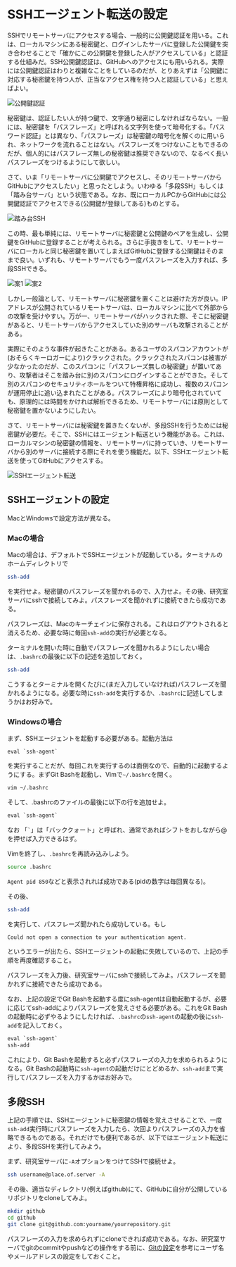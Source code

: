 # SSHエージェント転送の設定

SSHでリモートサーバにアクセスする場合、一般的に公開鍵認証を用いる。これは、ローカルマシンにある秘密鍵と、ログインしたサーバに登録した公開鍵を突き合わせることで「確かにこの公開鍵を登録した人がアクセスしている」と認証する仕組みだ。SSH公開鍵認証は、GitHubへのアクセスにも用いられる。実際には公開鍵認証はわりと複雑なことをしているのだが、とりあえずは「公開鍵に対応する秘密鍵を持つ人が、正当なアクセス権を持つ人と認証している」と思えばよい。

![公開鍵認証](fig/publickey.png)

秘密鍵は、認証したい人が持つ鍵で、文字通り秘密にしなければならない。一般には、秘密鍵を「パスフレーズ」と呼ばれる文字列を使って暗号化する。「パスワード認証」とは異なり、「パスフレーズ」は秘密鍵の暗号化を解くのに用いられ、ネットワークを流れることはない。パスフレーズをつけないこともできるのだが、個人的にはパスフレーズ無しの秘密鍵は推奨できないので、なるべく長いパスフレーズをつけるようにして欲しい。

さて、いま「リモートサーバに公開鍵でアクセスし、そのリモートサーバからGitHubにアクセスしたい」と思ったとしよう。いわゆる「多段SSH」もしくは「踏み台サーバ」という状態である。なお、既にローカルPCからGitHubには公開鍵認証でアクセスできる(公開鍵が登録してある)ものとする。

![踏み台SSH](fig/fumidai.png)

この時、最も単純には、リモートサーバに秘密鍵と公開鍵のペアを生成し、公開鍵をGitHubに登録することが考えられる。さらに手抜きをして、リモートサーバにローカルと同じ秘密鍵を置いてしまえばGitHubに登録する公開鍵はそのままで良い。いずれも、リモートサーバでもう一度パスフレーズを入力すれば、多段SSHできる。

![案1](fig/plan_1.png)
![案2](fig/plan_2.png)

しかし一般論として、リモートサーバに秘密鍵を置くことは避けた方が良い。IPアドレスが公開されているリモートサーバは、ローカルマシンに比べて外部からの攻撃を受けやすい。万が一、リモートサーバがハックされた際、そこに秘密鍵があると、リモートサーバからアクセスしていた別のサーバも攻撃されることがある。

実際にそのような事件が起きたことがある。あるユーザのスパコンアカウントが(おそらくキーロガーにより)クラックされた。クラックされたスパコンは被害が少なかったのだが、このスパコンに「パスフレーズ無しの秘密鍵」が置いてあり、攻撃者はそこを踏み台に別のスパコンにログインすることができた。そして別のスパコンのセキュリティホールをついて特権昇格に成功し、複数のスパコンが運用停止に追い込まれたことがある。パスフレーズにより暗号化されていても、原理的には時間をかければ解析できるため、リモートサーバには原則として秘密鍵を置かないようにしたい。

さて、リモートサーバには秘密鍵を置きたくないが、多段SSHを行うためには秘密鍵が必要だ。そこで、SSHにはエージェント転送という機能がある。これは、ローカルマシンの秘密鍵の情報を、リモートサーバに持っていき、リモートサーバから別のサーバに接続する際にそれを使う機能だ。以下、SSHエージェント転送を使ってGitHubにアクセスする。

![SSHエージェント転送](fig/ssh-agent.png)

## SSHエージェントの設定

MacとWindowsで設定方法が異なる。

### Macの場合

Macの場合は、デフォルトでSSHエージェントが起動している。ターミナルのホームディレクトリで

```sh
ssh-add
```

を実行せよ。秘密鍵のパスフレーズを聞かれるので、入力せよ。その後、研究室サーバにsshで接続してみよ。パスフレーズを聞かれずに接続できたら成功である。

パスフレーズは、Macのキーチェインに保存される。これはログアウトされると消えるため、必要な時に毎回`ssh-add`の実行が必要となる。

ターミナルを開いた時に自動でパスフレーズを聞かれるようにしたい場合は、`.bashrc`の最後に以下の記述を追加しておく。

```sh
ssh-add
```

こうするとターミナルを開くたびに(まだ入力していなければ)パスフレーズを聞かれるようになる。必要な時に`ssh-add`を実行するか、`.bashrc`に記述してしまうかはお好みで。

### Windowsの場合

まず、SSHエージェントを起動する必要がある。起動方法は

```ssh
eval `ssh-agent`
```

を実行することだが、毎回これを実行するのは面倒なので、自動的に起動するようにする。まずGit Bashを起動し、Vimで`~/.bashrc`を開く。

```sh
vim ~/.bashrc
```

そして、.bashrcのファイルの最後に以下の行を追加せよ。

```txt
eval `ssh-agent`
```

なお 「`` ` ``」は「バッククォート」と呼ばれ、通常であればシフトをおしながら@を押せば入力できるはず。

Vimを終了し、`.bashrc`を再読み込みしよう。

```sh
source .bashrc
```

`Agent pid 850`などと表示されれば成功である(pidの数字は毎回異なる)。

その後、

```sh
ssh-add
```

を実行して、パスフレーズ聞かれたら成功している。もし

```txt
Could not open a connection to your authentication agent.
```

というエラーが出たら、SSHエージェントの起動に失敗しているので、上記の手順を再度確認すること。

パスフレーズを入力後、研究室サーバにsshで接続してみよ。パスフレーズを聞かれずに接続できたら成功である。

なお、上記の設定でGit Bashを起動する度にssh-agentは自動起動するが、必要に応じてssh-addによりパスフレーズを覚えさせる必要がある。これをGit Bashの起動時に必ずやるようにしたければ、`.bashrc`の`ssh-agent`の起動の後に`ssh-add`を記入しておく。

```txt
eval `ssh-agent`
ssh-add
```

これにより、Git Bashを起動すると必ずパスフレーズの入力を求められるようになる。Git Bashの起動時に`ssh-agent`の起動だけにとどめるか、`ssh-add`まで実行してパスフレーズを入力するかはお好みで。

## 多段SSH

上記の手順では、SSHエージェントに秘密鍵の情報を覚えさせることで、一度`ssh-add`実行時にパスフレーズを入力したら、次回よりパスフレーズの入力を省略できるものである。それだけでも便利であるが、以下ではエージェント転送により、多段SSHを実行してみよう。

まず、研究室サーバに`-A`オプションをつけてSSHで接続せよ。

```sh
ssh username@place.of.server -A
```

その後、適当なディレクトリ(例えばgithub)にて、GitHubに自分が公開しているリポジトリをcloneしてみよ。

```sh
mkdir github
cd github
git clone git@github.com:yourname/yourrepository.git
```

パスフレーズの入力を求められずにcloneできれば成功である。なお、研究室サーバでgitのcommitやpushなどの操作をする前に、[Gitの設定](../git/README.md)を参考にユーザ名やメールアドレスの設定をしておくこと。
